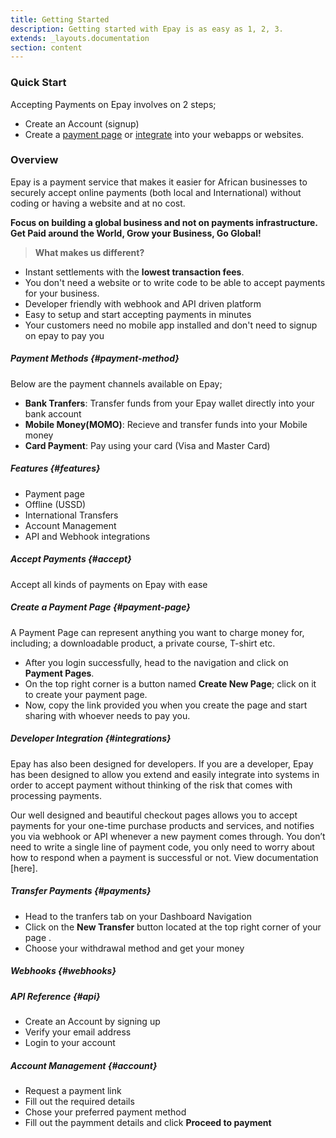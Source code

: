 ```yaml
---
title: Getting Started
description: Getting started with Epay is as easy as 1, 2, 3.
extends: _layouts.documentation
section: content
---
```


### Quick Start
Accepting Payments on Epay involves on 2 steps;
* Create an Account (signup)
* Create a [payment page](#payment-page) or [integrate](#integrations) into your webapps or websites.

### Overview 
Epay is a payment service that makes it easier for African businesses to securely accept online payments (both local and International) without coding or having a website and at no cost.

**Focus on building a global business and not on payments infrastructure. Get Paid around the World, Grow your Business, Go Global!**

>**What makes us different?**
* Instant settlements with the **lowest transaction fees**.
* You don't need a website or to write code to be able to accept payments for your business.
* Developer friendly with webhook and API driven platform
* Easy to setup and start accepting payments in minutes
* Your customers need no mobile app installed and don't need to signup on epay to pay you

##### Payment Methods {#payment-method}
Below are the payment channels available on Epay;
* **Bank Tranfers**: Transfer funds from your Epay wallet directly into your bank account
* **Mobile Money(MOMO)**: Recieve and transfer funds into your Mobile money
* **Card Payment**: Pay using your card (Visa and Master Card)

##### Features {#features}
* Payment page
* Offline (USSD)
* International Transfers
* Account Management
* API and Webhook integrations


##### Accept Payments {#accept}
Accept all kinds of payments on Epay with ease


##### Create a Payment Page {#payment-page}
A Payment Page can represent anything you want to charge money for, including; a downloadable product, a private course, T-shirt etc.
* After you login successfully, head to the navigation and click on **Payment Pages**.
* On the top right corner is a button named **Create New Page**; click on it to create your payment page.
* Now, copy the link provided you when you create the page and start sharing with whoever needs to pay you.

##### Developer Integration {#integrations}
Epay has also been designed for developers. If you are a developer, Epay has been designed to allow you extend and easily integrate into systems in order to accept payment without thinking of the risk that comes with processing payments.

Our well designed and beautiful checkout pages allows you to accept payments for your one-time purchase products and services, and notifies you via webhook or API whenever a new payment comes through. You don’t need to write a single line of payment code, you only need to worry about how to respond when a payment is successful or not. View documentation [here].

##### Transfer Payments {#payments}
* Head to the tranfers tab on your Dashboard Navigation
* Click on the **New Transfer** button located at the top right corner of your page .
* Choose your withdrawal method and get your money

##### Webhooks {#webhooks}


##### API Reference {#api}
* Create an Account by signing up
* Verify your email address
* Login to your account
    


##### Account Management {#account}
* Request a payment link
* Fill out the required details
* Chose your preferred payment method
* Fill out the paymment details and click **Proceed to payment**






